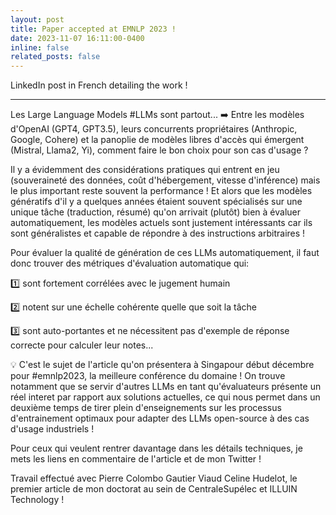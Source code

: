 ```yaml
---
layout: post
title: Paper accepted at EMNLP 2023 !
date: 2023-11-07 16:11:00-0400
inline: false
related_posts: false
---
```


LinkedIn post in French detailing the work !

***

Les Large Language Models #LLMs sont partout...
➡️ Entre les modèles d'OpenAI (GPT4, GPT3.5), leurs concurrents propriétaires (Anthropic, Google, Cohere) et la panoplie de modèles libres d'accès qui émergent (Mistral, Llama2, Yi), comment faire le bon choix pour son cas d'usage ?

Il y a évidemment des considérations pratiques qui entrent en jeu (souveraineté des données, coût d'hébergement, vitesse d'inférence) mais le plus important reste souvent la performance ! Et alors que les modèles génératifs d'il y a quelques années étaient souvent spécialisés sur une unique tâche (traduction, résumé) qu'on arrivait (plutôt) bien à évaluer automatiquement, les modèles actuels sont justement intéressants car ils sont généralistes et capable de répondre à des instructions arbitraires !


Pour évaluer la qualité de génération de ces LLMs automatiquement, il faut donc trouver des métriques d'évaluation automatique qui:

1️⃣ sont fortement corrélées avec le jugement humain

2️⃣ notent sur une échelle cohérente quelle que soit la tâche

3️⃣ sont auto-portantes et ne nécessitent pas d'exemple de réponse correcte pour calculer leur notes...


💡 C'est le sujet de l'article qu'on présentera à Singapour début décembre pour #emnlp2023, la meilleure conférence du domaine ! On trouve notamment que se servir d'autres LLMs en tant qu'évaluateurs présente un réel interet par rapport aux solutions actuelles, ce qui nous permet dans un deuxième temps de tirer plein d'enseignements sur les processus d'entrainement optimaux pour adapter des LLMs open-source à des cas d'usage industriels !

Pour ceux qui veulent rentrer davantage dans les détails techniques, je mets les liens en commentaire de l'article et de mon Twitter !

Travail effectué avec Pierre Colombo Gautier Viaud Celine Hudelot, le premier article de mon doctorat au sein de CentraleSupélec et ILLUIN Technology !